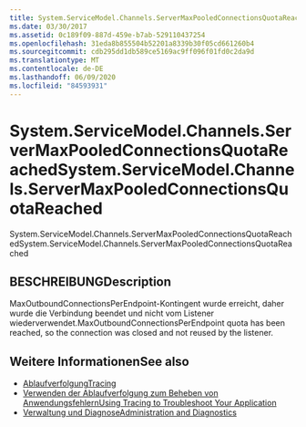 ```yaml
---
title: System.ServiceModel.Channels.ServerMaxPooledConnectionsQuotaReached
ms.date: 03/30/2017
ms.assetid: 0c189f09-887d-459e-b7ab-529110437254
ms.openlocfilehash: 31eda8b855504b52201a8339b30f05cd661260b4
ms.sourcegitcommit: cdb295dd1db589ce5169ac9ff096f01fd0c2da9d
ms.translationtype: MT
ms.contentlocale: de-DE
ms.lasthandoff: 06/09/2020
ms.locfileid: "84593931"
---
```

# <a name="systemservicemodelchannelsservermaxpooledconnectionsquotareached"></a><span data-ttu-id="5b412-102">System.ServiceModel.Channels.ServerMaxPooledConnectionsQuotaReached</span><span class="sxs-lookup"><span data-stu-id="5b412-102">System.ServiceModel.Channels.ServerMaxPooledConnectionsQuotaReached</span></span>
<span data-ttu-id="5b412-103">System.ServiceModel.Channels.ServerMaxPooledConnectionsQuotaReached</span><span class="sxs-lookup"><span data-stu-id="5b412-103">System.ServiceModel.Channels.ServerMaxPooledConnectionsQuotaReached</span></span>  
  
## <a name="description"></a><span data-ttu-id="5b412-104">BESCHREIBUNG</span><span class="sxs-lookup"><span data-stu-id="5b412-104">Description</span></span>  
 <span data-ttu-id="5b412-105">MaxOutboundConnectionsPerEndpoint-Kontingent wurde erreicht, daher wurde die Verbindung beendet und nicht vom Listener wiederverwendet.</span><span class="sxs-lookup"><span data-stu-id="5b412-105">MaxOutboundConnectionsPerEndpoint quota has been reached, so the connection was closed and not reused by the listener.</span></span>  
  
## <a name="see-also"></a><span data-ttu-id="5b412-106">Weitere Informationen</span><span class="sxs-lookup"><span data-stu-id="5b412-106">See also</span></span>

- [<span data-ttu-id="5b412-107">Ablaufverfolgung</span><span class="sxs-lookup"><span data-stu-id="5b412-107">Tracing</span></span>](index.md)
- [<span data-ttu-id="5b412-108">Verwenden der Ablaufverfolgung zum Beheben von Anwendungsfehlern</span><span class="sxs-lookup"><span data-stu-id="5b412-108">Using Tracing to Troubleshoot Your Application</span></span>](using-tracing-to-troubleshoot-your-application.md)
- [<span data-ttu-id="5b412-109">Verwaltung und Diagnose</span><span class="sxs-lookup"><span data-stu-id="5b412-109">Administration and Diagnostics</span></span>](../index.md)
